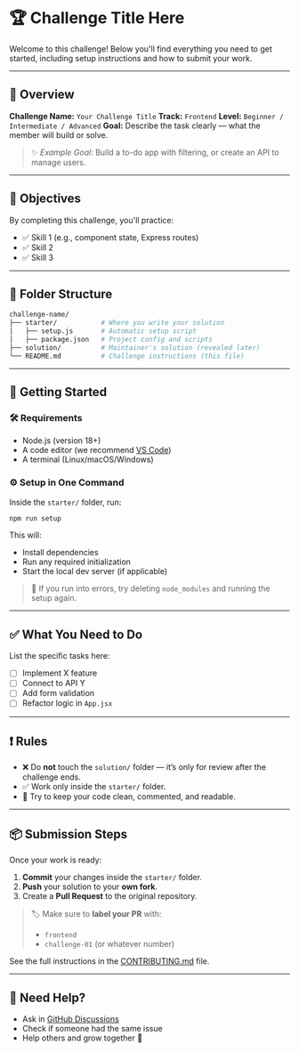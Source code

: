 # 🏆 Challenge Title Here

Welcome to this challenge! Below you'll find everything you need to get started, including setup instructions and how to submit your work.

---

## 📖 Overview

**Challenge Name:** `Your Challenge Title`
**Track:** `Frontend`
**Level:** `Beginner / Intermediate / Advanced`
**Goal:** Describe the task clearly — what the member will build or solve.

> ✨ _Example Goal_: Build a to-do app with filtering, or create an API to manage users.

---

## 🧠 Objectives

By completing this challenge, you'll practice:

- ✅ Skill 1 (e.g., component state, Express routes)
- ✅ Skill 2
- ✅ Skill 3

---

## 📁 Folder Structure

```bash
challenge-name/
├── starter/           # Where you write your solution
│   ├── setup.js       # Automatic setup script
│   ├── package.json   # Project config and scripts
├── solution/          # Maintainer's solution (revealed later)
└── README.md          # Challenge instructions (this file)
```

---

## 🚀 Getting Started

### 🛠 Requirements

- Node.js (version 18+)
- A code editor (we recommend [VS Code](https://code.visualstudio.com/))
- A terminal (Linux/macOS/Windows)

### ⚙️ Setup in One Command

Inside the `starter/` folder, run:

```bash
npm run setup
```

This will:

- Install dependencies
- Run any required initialization
- Start the local dev server (if applicable)

> 🔁 If you run into errors, try deleting `node_modules` and running the setup again.

---

## ✅ What You Need to Do

List the specific tasks here:

- [ ] Implement X feature
- [ ] Connect to API Y
- [ ] Add form validation
- [ ] Refactor logic in `App.jsx`

---

## ❗ Rules

- ❌ Do **not** touch the `solution/` folder — it’s only for review after the challenge ends.
- ✅ Work only inside the `starter/` folder.
- 🧹 Try to keep your code clean, commented, and readable.

---

## 📦 Submission Steps

Once your work is ready:

1. **Commit** your changes inside the `starter/` folder.
2. **Push** your solution to your **own fork**.
3. Create a **Pull Request** to the original repository.

> 🏷 Make sure to **label your PR** with:
>
> - `frontend`
> - `challenge-01` (or whatever number)

See the full instructions in the [CONTRIBUTING.md](../../CONTRIBUTING.md) file.

---

## 💬 Need Help?

- Ask in [GitHub Discussions](https://github.com/Adel2411/web-challenges/discussions)
- Check if someone had the same issue
- Help others and grow together 💙
